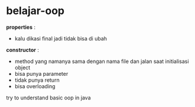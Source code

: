 # belajar-oop
**properties** : 
- kalu dikasi final jadi tidak bisa di ubah

**constructor** : 
- method yang namanya sama dengan nama file dan jalan saat initialisasi object
- bisa punya parameter
- tidak punya return
- bisa overloading


try to understand basic oop in java
